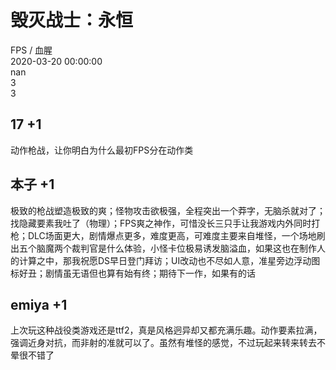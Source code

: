 



# 毁灭战士：永恒
  
FPS / 血腥  
2020-03-20 00:00:00  
nan  
3  
3
## 17 +1


动作枪战，让你明白为什么最初FPS分在动作类
## 本子 +1


极致的枪战塑造极致的爽；怪物攻击欲极强，全程突出一个莽字，无脑杀就对了；找隐藏要素我吐了（物理）；FPS爽之神作，可惜没长三只手让我游戏内外同时打枪；DLC场面更大，剧情爆点更多，难度更高，可难度主要来自堆怪，一个场地刷出五个脑魔两个裁判官是什么体验，小怪卡位极易诱发脑溢血，如果这也在制作人的计算之中，那我祝愿DS早日登门拜访；UI改动也不尽如人意，准星旁边浮动图标好丑；剧情虽无语但也算有始有终；期待下一作，如果有的话
## emiya +1


上次玩这种战役类游戏还是ttf2，真是风格迥异却又都充满乐趣。动作要素拉满，强调近身对抗，而非射的准就可以了。虽然有堆怪的感觉，不过玩起来转来转去不晕很不错了